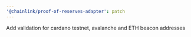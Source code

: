 ```yaml
---
'@chainlink/proof-of-reserves-adapter': patch
---
```


Add validation for cardano testnet, avalanche and ETH beacon addresses
